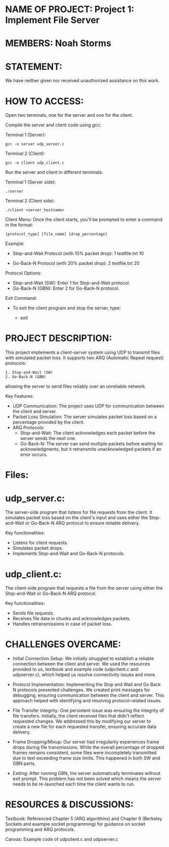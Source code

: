 NAME OF PROJECT: Project 1: Implement File Server
=================================================

MEMBERS: Noah Storms
===================================

STATEMENT: 
===========
We have neither given nor received unauthorized assistance on this work.

HOW TO ACCESS:
==============
Open two terminals, one for the server and one for the client.

Compile the server and client code using gcc:

Terminal 1 (Server):

	gcc -o server udp_server.c

Terminal 2 (Client):

	gcc -o client udp_client.c

Run the server and client in different terminals:

Terminal 1 (Server side):

	./server

Terminal 2 (Client side):

	./client <server_hostname>

Client Menu:
Once the client starts, you'll be prompted to enter a command in the format:

	[protocol_type] [file_name] [drop_percentage]

Example:
- Stop-and-Wait Protocol (with 10% packet drop):
	1 testfile.txt 10

- Go-Back-N Protocol (with 20% packet drop):
	2 testfile.txt 20

Protocol Options:
- Stop-and-Wait (SW): Enter 1 for Stop-and-Wait protocol.
- Go-Back-N (GBN): Enter 2 for Go-Back-N protocol.

Exit Command:
- To exit the client program and stop the server, type:
	
	- exit

PROJECT DESCRIPTION:
====================
This project implements a client-server system using UDP to transmit files with simulated packet loss. It supports two ARQ (Automatic Repeat request) protocols: 

	1. Stop-and-Wait (SW)
	2. Go-Back-N (GBN) 

allowing the server to send files reliably over an unreliable network.

Key Features:
- UDP Communication: The project uses UDP for communication between the client and server.
- Packet Loss Simulation: The server simulates packet loss based on a percentage provided by the client.
- ARQ Protocols:
	- Stop-and-Wait: The client acknowledges each packet before the server sends the next one.
	- Go-Back-N: The server can send multiple packets before waiting for acknowledgments, but it retransmits unacknowledged packets if
	an error occurs.

Files:
======
udp_server.c:
==============
The server-side program that listens for file requests from the client. It simulates packet loss based on the client's input and uses either the Stop-and-Wait or Go-Back-N ARQ protocol to ensure reliable delivery.

Key functionalities:
- Listens for client requests.
- Simulates packet drops.
- Implements Stop-and-Wait and Go-Back-N protocols.

udp_client.c:
==============
The client-side program that requests a file from the server using either the Stop-and-Wait or Go-Back-N ARQ protocol.

Key functionalities:
- Sends file requests.
- Receives file data in chunks and acknowledges packets.
- Handles retransmissions in case of packet loss.

CHALLENGES OVERCAME:
========================
- Initial Connection Setup: We initially struggled to establish a reliable connection between the client and server. We used the  resources provided to us, textbook and example code (udpclient.c and udpserver.c), which helped us resolve connectivity issues and more.

- Protocol Implementation: Implementing the Stop and Wait and Go Back N protocols presented challenges. We created print messages for debugging, ensuring communication between the client and server. This approach helped with identifying and resolving protocol-related issues.

- File Transfer Integrity: One persistent issue was ensuring the integrity of file transfers. Initially, the client received files that didn't reflect requested changes. We addressed this by modifying our server to create a new file for each requested transfer, ensuring accurate data delivery.

- Frame Dropping/Mixup: Our server had irregularity experiences frame drops during file transmissions. While the overall percentage of dropped frames remains consistent, some files were incompletely transmitted due to text exceeding frame size limits. This happened in both SW and GBN parts.

- Exiting: After running GBN, the server automatically terminates without exit prompt. This problem has not been solved which means the server needs to be re-launched each time the client wants to run.

RESOURCES & DISCUSSIONS:
========================

Textbook:
Referenced Chapter 5 (ARQ algorithms) and Chapter 6 (Berkeley Sockets and example socket programming) for guidance on socket programming and ARQ protocols.

Canvas:
Example code of udpclient.c and udpserver.c
